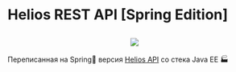 # Helios REST API [Spring Edition]

<h2 align=center><img src="https://github.com/AppLoidx/helios-rest-api-spring/workflows/Java%20CI/badge.svg" /></h2>

Переписанная на Spring🍃 версия [Helios API](https://github.com/AppLoidx/helios-rest-api) со стека Java EE 🏭

